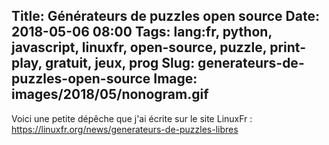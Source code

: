 Title: Générateurs de puzzles open source
Date: 2018-05-06 08:00
Tags: lang:fr, python, javascript, linuxfr, open-source, puzzle, print-play, gratuit, jeux, prog
Slug: generateurs-de-puzzles-open-source
Image: images/2018/05/nonogram.gif
---

Voici une petite dépêche que j'ai écrite sur le site LinuxFr :
<https://linuxfr.org/news/generateurs-de-puzzles-libres>

<!--
Il y a quelques temps, j'étais à la recherche de générateurs de puzzles personnalisables (dont la solution serait un petit mot doux romantique). Des puzzles qui ne soient pas uniquement jouables en ligne, mais imprimables, ne nécessitant qu'une feuille et un crayon.

Au final j'ai découvert de nombreux programmes open source permettant de générer des mots croisés, des grilles de mot mystère, des nonogrammes, etc.

Je vais donc dans cette dépêche vous présenter ces projets, en espérant qu'ils vous inspirent à concocter vos propres puzzles pour vos enfants / neveux, compagnon / compagne ou encore grand parents !


# Mots croisés #

Je n'ai testé qu'un seul programme, en Python, de David Whitlock (riverrun) : [genxword](https://github.com/riverrun/genxword)

Voici un exemple de grille qui peut être générées :

![Exemple de grille avec indices sur le thème des Monty Python](https://raw.githubusercontent.com/riverrun/genxword/master/examples/output/Pdf_grid_example.png)

Pour fonctionner le programme nécessite qu'on lui fournisse une liste de mots, qui sont donc entièrement personnalisables. Chaque mot de la liste peut être associé à une définition.

`genxword` peut générer des grilles sous forme de PDFs, de PNGs ou de SVGs.
Il est compatible Python 2 & 3, est basé sur GTK mais fonctionne sous Windows (j'ai testé) et est sous license GNU v3.


# Nonogrammes #

Également appelés ["picross", "griddlers" an anglais ou encore "hanjie" au Japon](https://fr.wikipedia.org/wiki/Picross), ces puzzles sont parmis mes préférés.

J'ai essayé plusieurs programmes pour générer ce type de puzzle, mais mon préféré de loin est celui de Zhou Qi (HandsomeOne) en Javascript : https://github.com/HandsomeOne/Nonogram

![Nonogram par Zhou Qi](http://i.imgur.com/XRs3jk7.gif)

Il inclut une grille cliquable pour y jouer, un éditeur interactif pour confectionner vos propres grilles et même un solveur avec rendu visuel des étapes pas à pas, permettant de valider que la grille a une solution !

Le code est structuré et lisibile facilement, sans dépendances et sous license MIT.

Comme au final un nonogramme n'est qu'une image pixelisée en noir & blanc, j'ai fait un [_fork_](https://github.com/Lucas-C/Nonogram/) du projet pour simplement rajouter 2 boutons permettant d'importer ou exporter [des grilles au format PNG](https://github.com/Lucas-C/Nonogram/tree/master/grids): https://lucas-c.github.io/Nonogram/ (dans la section "Create Your Own Nonogram")


# Mot mystère

Aussi appelé ["mots cachés"](https://fr.wikipedia.org/wiki/Mots_cach%C3%A9s),
ce puzzle est idéal pour camoufler un message secret dans une grille, afin qu'il soit reconstitué une fois résolu !

Bill Scheidel (bunkat) a créé en Javascript [une grille jouable en ligne, avec éditeur intégré](https://github.com/bunkat/wordfind) : https://lucas-c.github.io/wordfind/

![Capture d'écran de wordfind.js](https://chezsoi.org/lucas/wordfind.png)

Vous pouvez y lister les mots à cacher dans la gille, votre mot secret, l'extension maximum de la grille ou encore le nombre de mots qui peuvent être "ignorés" parmi ceux fournis afin que le générateur produise une grille compacte.

Bref, c'est un programme simple d'utilisation, sans dépendance et sous license MIT.


# Sudoku

Je ne l'ai que très peu testé, mais voici un générateur de Sudoku écrit par Rob McGuire (robatron) en Javascript : https://github.com/robatron/sudoku.js

![Capture d'écran de Sudoku.js](https://chezsoi.org/lucas/SudokuJS.png)

Utilisant jQuery et la bibliothèque Bootstrap, ce projet est sous License MIT et vous permettra de générer vos propres grilles.

Pour ceux qui préfèrent d'autres langage que le Javascript, sachez que comme le Sudoku est un puzzle très populaire, vous trouverez de nombreux générateurs et versions jouables sur Github en Python, Ruby, etc.


# Et plein d'autres puzzles originaux !

Pour conclure, je voudrais mentionner la collection de puzzles de Simon Tatham, sous license MIT et disponibles en Java ou Javascript, qui est à la fois immense et regorge de puzzles originaux :
https://www.chiark.greenend.org.uk/~sgtatham/puzzles/

![La collection de puzzle de Simon Tatham](https://chezsoi.org/lucas/SimonTathamPuzzleCollection.png)

-->
